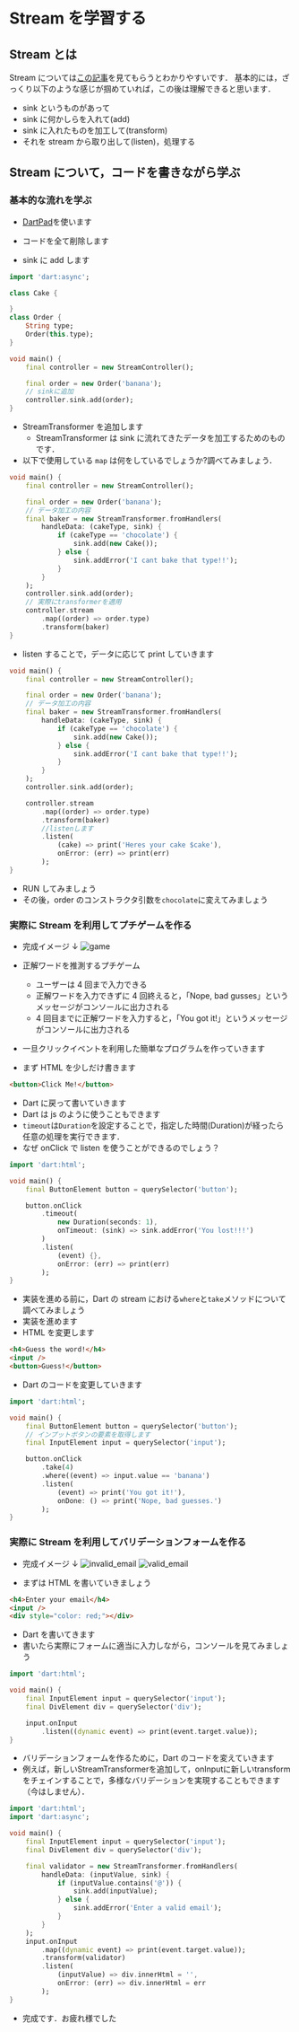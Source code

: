 # Stream を学習する

## Stream とは

Stream については[この記事](https://qiita.com/kabochapo/items/8738223894fb74f952d3)を見てもらうとわかりやすいです．
基本的には，ざっくり以下のような感じが掴めていれば，この後は理解できると思います．

- sink というものがあって
- sink に何かしらを入れて(add)
- sink に入れたものを加工して(transform)
- それを stream から取り出して(listen)，処理する

## Stream について，コードを書きながら学ぶ

### 基本的な流れを学ぶ

- [DartPad](https://dartpad.dartlang.org/)を使います

- コードを全て削除します
- sink に add します

```dart
import 'dart:async';

class Cake {

}
class Order {
    String type;
    Order(this.type);
}

void main() {
    final controller = new StreamController();

    final order = new Order('banana');
    // sinkに追加
    controller.sink.add(order);
}
```

- StreamTransformer を追加します
  - StreamTransformer は sink に流れてきたデータを加工するためのものです．
- 以下で使用している `map` は何をしているでしょうか?調べてみましょう．

```dart
void main() {
    final controller = new StreamController();

    final order = new Order('banana');
    // データ加工の内容
    final baker = new StreamTransformer.fromHandlers(
        handleData: (cakeType, sink) {
            if (cakeType == 'chocolate') {
                sink.add(new Cake());
            } else {
                sink.addError('I cant bake that type!!');
            }
        }
    );
    controller.sink.add(order);
    // 実際にtransformerを適用
    controller.stream
        .map((order) => order.type)
        .transform(baker)
}
```

- listen することで，データに応じて print していきます

```dart
void main() {
    final controller = new StreamController();

    final order = new Order('banana');
    // データ加工の内容
    final baker = new StreamTransformer.fromHandlers(
        handleData: (cakeType, sink) {
            if (cakeType == 'chocolate') {
                sink.add(new Cake());
            } else {
                sink.addError('I cant bake that type!!');
            }
        }
    );
    controller.sink.add(order);

    controller.stream
        .map((order) => order.type)
        .transform(baker)
        //listenします
        .listen(
            (cake) => print('Heres your cake $cake'),
            onError: (err) => print(err)
        );
}
```

- RUN してみましょう
- その後，order のコンストラクタ引数を`chocolate`に変えてみましょう

### 実際に Stream を利用してプチゲームを作る

- 完成イメージ ↓
  ![game](./game.png)
- 正解ワードを推測するプチゲーム

  - ユーザーは 4 回まで入力できる
  - 正解ワードを入力できずに 4 回終えると，「Nope, bad gusses」というメッセージがコンソールに出力される
  - 4 回目までに正解ワードを入力すると，「You got it!」というメッセージがコンソールに出力される

- 一旦クリックイベントを利用した簡単なプログラムを作っていきます
- まず HTML を少しだけ書きます

```html
<button>Click Me!</button>
```

- Dart に戻って書いていきます
- Dart は js のように使うこともできます
- `timeout`は`Duration`を設定することで，指定した時間(Duration)が経ったら任意の処理を実行できます．
- なぜ onClick で listen を使うことができるのでしょう？

```dart
import 'dart:html';

void main() {
    final ButtonElement button = querySelector('button');

    button.onClick
        .timeout(
            new Duration(seconds: 1),
            onTimeout: (sink) => sink.addError('You lost!!!')
        )
        .listen(
            (event) {},
            onError: (err) => print(err)
        );
}
```

- 実装を進める前に，Dart の stream における`where`と`take`メソッドについて調べてみましょう
- 実装を進めます
- HTML を変更します

```html
<h4>Guess the word!</h4>
<input />
<button>Guess!</button>
```

- Dart のコードを変更していきます

```dart
import 'dart:html';

void main() {
    final ButtonElement button = querySelector('button');
    // インプットボタンの要素を取得します
    final InputElement input = querySelector('input');

    button.onClick
        .take(4)
        .where((event) => input.value == 'banana')
        .listen(
            (event) => print('You got it!'),
            onDone: () => print('Nope, bad guesses.')
        );
}
```

### 実際に Stream を利用してバリデーションフォームを作る

- 完成イメージ ↓
  ![invalid_email](./invalid_email.png)
  ![valid_email](./valid_email.png)

- まずは HTML を書いていきましょう

```html
<h4>Enter your email</h4>
<input />
<div style="color: red;"></div>
```

- Dart を書いてきます
- 書いたら実際にフォームに適当に入力しながら，コンソールを見てみましょう

```dart
import 'dart:html';

void main() {
    final InputElement input = querySelector('input');
    final DivElement div = querySelector('div');

    input.onInput
        .listen((dynamic event) => print(event.target.value));
}
```

- バリデーションフォームを作るために，Dart のコードを変えていきます
- 例えば，新しいStreamTransformerを追加して，onInputに新しいtransformをチェインすることで，多様なバリデーションを実現することもできます（今はしません）．

```dart
import 'dart:html';
import 'dart:async';

void main() {
    final InputElement input = querySelector('input');
    final DivElement div = querySelector('div');

    final validator = new StreamTransformer.fromHandlers(
        handleData: (inputValue, sink) {
            if (inputValue.contains('@')) {
                sink.add(inputValue);
            } else {
                sink.addError('Enter a valid email');
            }
        }
    );
    input.onInput
        .map((dynamic event) => print(event.target.value));
        .transform(validator)
        .listen(
            (inputValue) => div.innerHtml = '',
            onError: (err) => div.innerHtml = err
        );
}
```

- 完成です．お疲れ様でした
